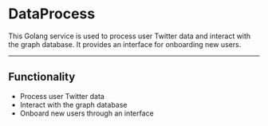 # DataProcess

This Golang service is used to process user Twitter data and interact with the graph database. It provides an interface for onboarding new users.

---

## Functionality

- Process user Twitter data
- Interact with the graph database
- Onboard new users through an interface
